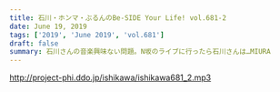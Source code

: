 ```yaml
---
title: 石川・ホンマ・ぶるんのBe-SIDE Your Life! vol.681-2
date: June 19, 2019
tags: ['2019', 'June 2019', 'vol.681']
draft: false
summary: 石川さんの音楽興味ない問題。N坂のライブに行ったら石川さんは…MIURA
---
```


http://project-phi.ddo.jp/ishikawa/ishikawa681_2.mp3